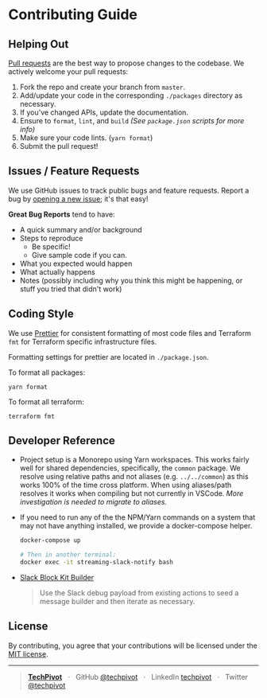 # Contributing Guide

## Helping Out

[Pull requests](https://github.com/techpivot/streaming-slack-notify/pulls) are the best way to propose changes to the
codebase. We actively welcome your pull requests:

1. Fork the repo and create your branch from `master`.
1. Add/update your code in the corresponding `./packages` directory as necessary.
1. If you've changed APIs, update the documentation.
1. Ensure to `format`, `lint`, and `build` _(See `package.json` scripts for more info)_
1. Make sure your code lints. (`yarn format`)
1. Submit the pull request!

## Issues / Feature Requests

We use GitHub issues to track public bugs and feature requests. Report a bug by [opening a new issue](); it's that easy!

**Great Bug Reports** tend to have:

- A quick summary and/or background
- Steps to reproduce
  - Be specific!
  - Give sample code if you can.
- What you expected would happen
- What actually happens
- Notes (possibly including why you think this might be happening, or stuff you tried that didn't work)

## Coding Style

We use [Prettier](https://prettier.io/) for consistent formatting of most code files and Terraform `fmt` for Terraform
specific infrastructure files.

Formatting settings for prettier are located in `./package.json`.

To format all packages:

```shell
yarn format
```

To format all terraform:

```shell
terraform fmt
```

## Developer Reference

- Project setup is a Monorepo using Yarn workspaces. This works fairly well for shared dependencies, specifically, the
  `common` package. We resolve using relative paths and not aliases (e.g. `../../common`) as this works 100% of the time
  cross platform. When using aliases/path resolves it works when compiling but not currently in VSCode. _More
  investigation is needed to migrate to aliases._

- If you need to run any of the the NPM/Yarn commands on a system that may not have anything installed, we provide a
  docker-compose helper.

  ```bash
  docker-compose up

  # Then in another terminal:
  docker exec -it streaming-slack-notify bash
  ```

- [Slack Block Kit Builder](https://api.slack.com/tools/block-kit-builder)
  > Use the Slack debug payload from existing actions to seed a message builder and then iterate as necessary.

## License

By contributing, you agree that your contributions will be licensed under the [MIT license](LICENSE).

---

> **[TechPivot](https://www.techpivot.net)** &nbsp;&nbsp;&middot;&nbsp;&nbsp; GitHub
> [@techpivot](https://github.com/techpivot) &nbsp;&nbsp;&middot;&nbsp;&nbsp; LinkedIn
> [techpivot](https://www.linkedin.com/company/techpivot/) &nbsp;&nbsp;&middot;&nbsp;&nbsp; Twitter
> [@techpivot](https://twitter.com/techpivot)
